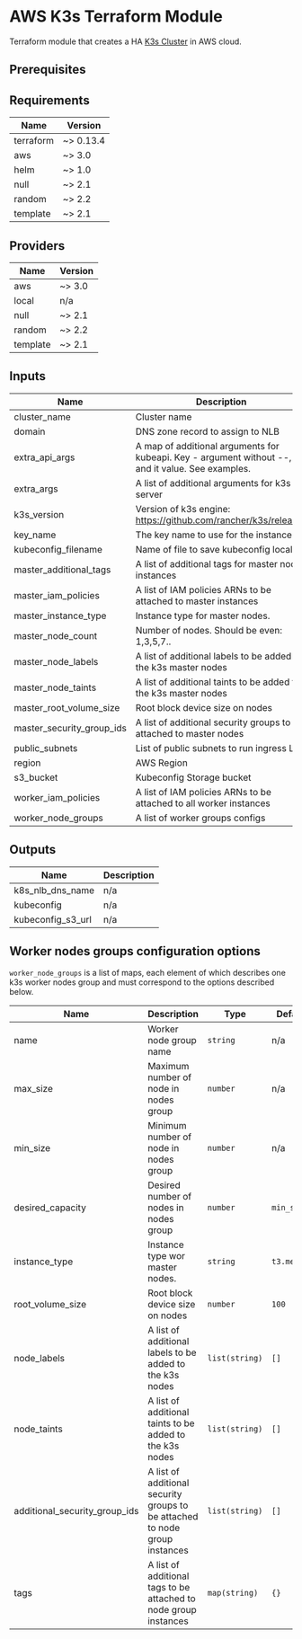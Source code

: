 # AWS K3s Terraform Module

Terraform module that creates a HA [K3s Cluster](https://k3s.io/) in AWS cloud.

## Prerequisites


<!-- BEGINNING OF PRE-COMMIT-TERRAFORM DOCS HOOK -->
## Requirements

| Name | Version |
|------|---------|
| terraform | ~> 0.13.4 |
| aws | ~> 3.0 |
| helm | ~> 1.0 |
| null | ~> 2.1 |
| random | ~> 2.2 |
| template | ~> 2.1 |

## Providers

| Name | Version |
|------|---------|
| aws | ~> 3.0 |
| local | n/a |
| null | ~> 2.1 |
| random | ~> 2.2 |
| template | ~> 2.1 |

## Inputs

| Name | Description | Type | Default | Required |
|------|-------------|------|---------|:--------:|
| cluster\_name | Cluster name | `string` | n/a | yes |
| domain | DNS zone record to assign to NLB | `string` | n/a | yes |
| extra\_api\_args | A map of additional arguments for kubeapi. Key - argument without --, and it value. See examples. | `map` | `{}` | no |
| extra\_args | A list of additional arguments for k3s server | `list` | `[]` | no |
| k3s\_version | Version of k3s engine: https://github.com/rancher/k3s/releases | `string` | n/a | yes |
| key\_name | The key name to use for the instances | `string` | n/a | yes |
| kubeconfig\_filename | Name of file to save kubeconfig local. | `string` | `"./kubeconfig"` | no |
| master\_additional\_tags | A list of additional tags for master nodes instances | `map(string)` | `{}` | no |
| master\_iam\_policies | A list of IAM policies ARNs to be attached to master instances | `list(string)` | `[]` | no |
| master\_instance\_type | Instance type for master nodes. | `string` | `"t3.medium"` | no |
| master\_node\_count | Number of nodes. Should be even: 1,3,5,7.. | `number` | `3` | no |
| master\_node\_labels | A list of additional labels to be added to the k3s master nodes | `list` | `[]` | no |
| master\_node\_taints | A list of additional taints to be added to the k3s master nodes | `list` | `[]` | no |
| master\_root\_volume\_size | Root block device size on nodes | `number` | `50` | no |
| master\_security\_group\_ids | A list of additional security groups to be attached to master nodes | `list(string)` | `[]` | no |
| public\_subnets | List of public subnets to run ingress LB | `list` | n/a | yes |
| region | AWS Region | `string` | n/a | yes |
| s3\_bucket | Kubeconfig Storage bucket | `any` | n/a | yes |
| worker\_iam\_policies | A list of IAM policies ARNs to be attached to all worker instances | `list(string)` | `[]` | no |
| worker\_node\_groups | A list of worker groups configs | `any` | `[]` | no |

## Outputs

| Name | Description |
|------|-------------|
| k8s\_nlb\_dns\_name | n/a |
| kubeconfig | n/a |
| kubeconfig\_s3\_url | n/a |

<!-- END OF PRE-COMMIT-TERRAFORM DOCS HOOK -->

## Worker nodes groups configuration options

`worker_node_groups` is a list of maps, each element of which describes one k3s worker nodes group and must correspond to the options described below.

| Name | Description | Type | Default | Required |
|------|-------------|------|---------|:--------:|
| name | Worker node group name | `string` | n/a | yes |
| max\_size | Maximum number of node in nodes group | `number` | n/a | yes |
| min\_size | Minimum number of node in nodes group | `number` | n/a | yes |
| desired\_capacity | Desired number of nodes in nodes group | `number` | `min_size` | no |
| instance\_type | Instance type wor master nodes. | `string` | `t3.medium` | no |
| root\_volume\_size | Root block device size on nodes | `number` | `100` | no |
| node\_labels | A list of additional labels to be added to the k3s nodes | `list(string)` | `[]` | no |
| node\_taints | A list of additional taints to be added to the k3s nodes | `list(string)` | `[]` | no |
| additional\_security\_group\_ids | A list of additional security groups to be attached to node group instances | `list(string)` | `[]` | no |
| tags | A list of additional tags to be attached to node group instances | `map(string)` | `{}` | no |
